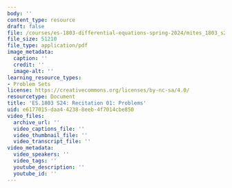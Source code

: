 ```yaml
---
body: ''
content_type: resource
draft: false
file: /courses/es-1803-differential-equations-spring-2024/mites_1803_s24_probsect-week1.pdf
file_size: 51210
file_type: application/pdf
image_metadata:
  caption: ''
  credit: ''
  image-alt: ''
learning_resource_types:
- Problem Sets
license: https://creativecommons.org/licenses/by-nc-sa/4.0/
resourcetype: Document
title: 'ES.1803 S24: Recitation 01: Problems'
uid: e6177015-daa4-4238-8eeb-4f7014cbe850
video_files:
  archive_url: ''
  video_captions_file: ''
  video_thumbnail_file: ''
  video_transcript_file: ''
video_metadata:
  video_speakers: ''
  video_tags: ''
  youtube_description: ''
  youtube_id: ''
---
```

